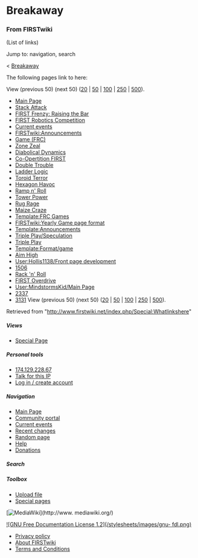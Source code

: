 # Breakaway

### From FIRSTwiki

(List of links)

Jump to: navigation, search

&lt; [Breakaway](/index.php?title=Breakaway&redirect=no "Breakaway" )  

The following pages link to here:

View (previous 50) (next 50)
([20](/index.php?title=Special:Whatlinkshere/Breakaway&limit=20&from=0
"Special:Whatlinkshere/Breakaway" ) |
[50](/index.php?title=Special:Whatlinkshere/Breakaway&limit=50&from=0
"Special:Whatlinkshere/Breakaway" ) |
[100](/index.php?title=Special:Whatlinkshere/Breakaway&limit=100&from=0
"Special:Whatlinkshere/Breakaway" ) |
[250](/index.php?title=Special:Whatlinkshere/Breakaway&limit=250&from=0
"Special:Whatlinkshere/Breakaway" ) |
[500](/index.php?title=Special:Whatlinkshere/Breakaway&limit=500&from=0
"Special:Whatlinkshere/Breakaway" )).

  * [Main Page](/index.php/Main_Page "Main Page" )
  * [Stack Attack](/index.php/Stack_Attack "Stack Attack" )
  * [FIRST Frenzy: Raising the Bar](/index.php/FIRST_Frenzy:_Raising_the_Bar "FIRST Frenzy: Raising the Bar" )
  * [FIRST Robotics Competition](/index.php/FIRST_Robotics_Competition "FIRST Robotics Competition" )
  * [Current events](/index.php/Current_events "Current events" )
  * [FIRSTwiki:Announcements](/index.php/FIRSTwiki:Announcements "FIRSTwiki:Announcements" )
  * [Game (FRC)](/index.php/Game_%28FRC%29 "Game \(FRC\)" )
  * [Zone Zeal](/index.php/Zone_Zeal "Zone Zeal" )
  * [Diabolical Dynamics](/index.php/Diabolical_Dynamics "Diabolical Dynamics" )
  * [Co-Opertition FIRST](/index.php/Co-Opertition_FIRST "Co-Opertition FIRST" )
  * [Double Trouble](/index.php/Double_Trouble "Double Trouble" )
  * [Ladder Logic](/index.php/Ladder_Logic "Ladder Logic" )
  * [Toroid Terror](/index.php/Toroid_Terror "Toroid Terror" )
  * [Hexagon Havoc](/index.php/Hexagon_Havoc "Hexagon Havoc" )
  * [Ramp n' Roll](/index.php/Ramp_n%27_Roll "Ramp n' Roll" )
  * [Tower Power](/index.php/Tower_Power "Tower Power" )
  * [Rug Rage](/index.php/Rug_Rage "Rug Rage" )
  * [Maize Craze](/index.php/Maize_Craze "Maize Craze" )
  * [Template:FRC Games](/index.php/Template:FRC_Games "Template:FRC Games" )
  * [FIRSTwiki:Yearly Game page format](/index.php/FIRSTwiki:Yearly_Game_page_format "FIRSTwiki:Yearly Game page format" )
  * [Template:Announcements](/index.php/Template:Announcements "Template:Announcements" )
  * [Triple Play/Speculation](/index.php/Triple_Play/Speculation "Triple Play/Speculation" )
  * [Triple Play](/index.php/Triple_Play "Triple Play" )
  * [Template:Format/game](/index.php/Template:Format/game "Template:Format/game" )
  * [Aim High](/index.php/Aim_High "Aim High" )
  * [User:Hollis1138/Front page development](/index.php/User:Hollis1138/Front_page_development "User:Hollis1138/Front page development" )
  * [1506](/index.php/1506 "1506" )
  * [Rack 'n' Roll](/index.php/Rack_%27n%27_Roll "Rack 'n' Roll" )
  * [FIRST Overdrive](/index.php/FIRST_Overdrive "FIRST Overdrive" )
  * [User:MindstormsKid/Main Page](/index.php/User:MindstormsKid/Main_Page "User:MindstormsKid/Main Page" )
  * [2337](/index.php/2337 "2337" )
  * [3131](/index.php/3131 "3131" )
View (previous 50) (next 50)
([20](/index.php?title=Special:Whatlinkshere/Breakaway&limit=20&from=0
"Special:Whatlinkshere/Breakaway" ) |
[50](/index.php?title=Special:Whatlinkshere/Breakaway&limit=50&from=0
"Special:Whatlinkshere/Breakaway" ) |
[100](/index.php?title=Special:Whatlinkshere/Breakaway&limit=100&from=0
"Special:Whatlinkshere/Breakaway" ) |
[250](/index.php?title=Special:Whatlinkshere/Breakaway&limit=250&from=0
"Special:Whatlinkshere/Breakaway" ) |
[500](/index.php?title=Special:Whatlinkshere/Breakaway&limit=500&from=0
"Special:Whatlinkshere/Breakaway" )).

Retrieved from "<http://www.firstwiki.net/index.php/Special:Whatlinkshere>"

##### Views

  * [Special Page](/index.php/Special:Whatlinkshere/Breakaway)

##### Personal tools

  * [174.129.228.67](/index.php/User:174.129.228.67)
  * [Talk for this IP](/index.php/User_talk:174.129.228.67)
  * [Log in / create account](/index.php?title=Special:Userlogin&returnto=Special:Whatlinkshere)

[](/index.php/Main_Page "Main Page" )

##### Navigation

  * [Main Page](/index.php/Main_Page)
  * [Community portal](/index.php/FIRSTwiki:Community_portal)
  * [Current events](/index.php/Current_events)
  * [Recent changes](/index.php/Special:Recentchanges)
  * [Random page](/index.php/Special:Random)
  * [Help](/index.php/FIRSTwiki:Help)
  * [Donations](/index.php/FIRSTwiki:Site_support)

##### Search



##### Toolbox

  * [Upload file](/index.php/Special:Upload)
  * [Special pages](/index.php/Special:Specialpages)

[![MediaWiki](/skins/common/images/poweredby_mediawiki_88x31.png)](http://www.
mediawiki.org/)

[![GNU Free Documentation License 1.2](/stylesheets/images/gnu-
fdl.png)](http://www.gnu.org/copyleft/fdl.html)

  * [Privacy policy](/index.php/FIRSTwiki:Privacy_policy "FIRSTwiki:Privacy policy" )
  * [About FIRSTwiki](/index.php/FIRSTwiki:About "FIRSTwiki:About" )
  * [Terms and Conditions](/index.php/FIRSTwiki:Terms_and_conditions "FIRSTwiki:Terms and conditions" )

